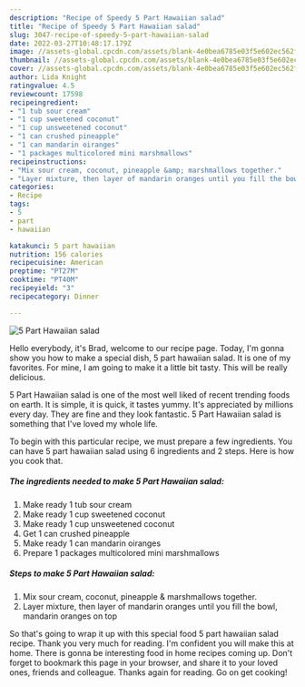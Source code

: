 ```yaml
---
description: "Recipe of Speedy 5 Part Hawaiian salad"
title: "Recipe of Speedy 5 Part Hawaiian salad"
slug: 3047-recipe-of-speedy-5-part-hawaiian-salad
date: 2022-03-27T10:48:17.179Z
image: //assets-global.cpcdn.com/assets/blank-4e0bea6785e03f5e602ec562f230caae08da540cada707380b4fe1bbebba43da.png
thumbnail: //assets-global.cpcdn.com/assets/blank-4e0bea6785e03f5e602ec562f230caae08da540cada707380b4fe1bbebba43da.png
cover: //assets-global.cpcdn.com/assets/blank-4e0bea6785e03f5e602ec562f230caae08da540cada707380b4fe1bbebba43da.png
author: Lida Knight
ratingvalue: 4.5
reviewcount: 17598
recipeingredient:
- "1 tub sour cream"
- "1 cup sweetened coconut"
- "1 cup unsweetened coconut"
- "1 can crushed pineapple"
- "1 can mandarin oiranges"
- "1 packages multicolored mini marshmallows"
recipeinstructions:
- "Mix sour cream, coconut, pineapple &amp; marshmallows together."
- "Layer mixture, then layer of mandarin oranges until you fill the bowl, mandarin oranges on top"
categories:
- Recipe
tags:
- 5
- part
- hawaiian

katakunci: 5 part hawaiian 
nutrition: 156 calories
recipecuisine: American
preptime: "PT27M"
cooktime: "PT40M"
recipeyield: "3"
recipecategory: Dinner

---
```



![5 Part Hawaiian salad](//assets-global.cpcdn.com/assets/blank-4e0bea6785e03f5e602ec562f230caae08da540cada707380b4fe1bbebba43da.png)

Hello everybody, it's Brad, welcome to our recipe page. Today, I'm gonna show you how to make a special dish, 5 part hawaiian salad. It is one of my favorites. For mine, I am going to make it a little bit tasty. This will be really delicious.



5 Part Hawaiian salad is one of the most well liked of recent trending foods on earth. It is simple, it is quick, it tastes yummy. It's appreciated by millions every day. They are fine and they look fantastic. 5 Part Hawaiian salad is something that I've loved my whole life.


To begin with this particular recipe, we must prepare a few ingredients. You can have 5 part hawaiian salad using 6 ingredients and 2 steps. Here is how you cook that.

<!--inarticleads1-->

##### The ingredients needed to make 5 Part Hawaiian salad:

1. Make ready 1 tub sour cream
1. Make ready 1 cup sweetened coconut
1. Make ready 1 cup unsweetened coconut
1. Get 1 can crushed pineapple
1. Make ready 1 can mandarin oiranges
1. Prepare 1 packages multicolored mini marshmallows




<!--inarticleads2-->

##### Steps to make 5 Part Hawaiian salad:

1. Mix sour cream, coconut, pineapple &amp; marshmallows together.
1. Layer mixture, then layer of mandarin oranges until you fill the bowl, mandarin oranges on top




So that's going to wrap it up with this special food 5 part hawaiian salad recipe. Thank you very much for reading. I'm confident you will make this at home. There is gonna be interesting food in home recipes coming up. Don't forget to bookmark this page in your browser, and share it to your loved ones, friends and colleague. Thanks again for reading. Go on get cooking!
